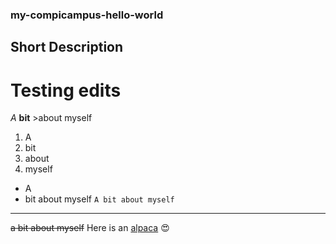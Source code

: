 ### my-compicampus-hello-world
## Short Description
# Testing edits
*A* **bit** >about myself
1. A
2. bit
3. about
4. myself
- A
- bit about myself
`A bit about myself`
---
~~a bit about myself~~
Here is an [alpaca](https://www.britannica.com/animal/alpaca) :heart_eyes:
